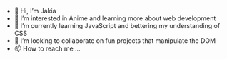 - 👋 Hi, I’m Jakia
- 👀 I’m interested in Anime and learning more about web development
- 🌱 I’m currently learning JavaScript and bettering my understanding of CSS
- 💞️ I’m looking to collaborate on fun projects that manipulate the DOM
- 📫 How to reach me ...

<!---
WattsWebDev/WattsWebDev is a ✨ special ✨ repository because its `README.md` (this file) appears on your GitHub profile.
You can click the Preview link to take a look at your changes.
--->
